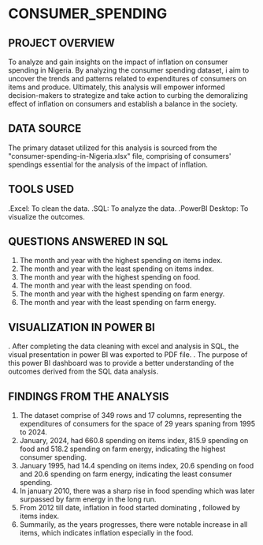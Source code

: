 # CONSUMER_SPENDING
## PROJECT OVERVIEW
To analyze and gain insights on the impact of inflation on consumer spending in Nigeria. By analyzing the consumer spending dataset, i aim to uncover the trends and patterns related to expenditures of consumers on items and produce. Ultimately, this analysis will empower informed decision-makers to strategize and take action to curbing the demoralizing effect of inflation on consumers and establish a balance in the society. 
## DATA SOURCE
The primary dataset utilized for this analysis is sourced from the "consumer-spending-in-Nigeria.xlsx" file, comprising of consumers' spendings essential for the analysis of the impact of inflation.
## TOOLS USED
.Excel: To clean the data.
.SQL: To analyze the data.
.PowerBI Desktop: To visualize the outcomes.
## QUESTIONS ANSWERED IN SQL
1. The month and year with the highest spending on items index.
2. The month and year with the least spending on items index.
3. The month and year with the highest spending on food.
4. The month and year with the least spending on food.
5. The month and year with the highest spending on farm energy.
6. The month and year with the least spending on farm energy.
## VISUALIZATION IN POWER BI
. After completing the data cleaning with excel and analysis in SQL, the visual presentation in power BI was exported to PDF file.
. The purpose of this power BI dashboard was to provide a better understanding of the outcomes derived from the SQL data analysis.
## FINDINGS FROM THE ANALYSIS
1. The dataset comprise of 349 rows and 17 columns, representing the expenditures of consumers for the space of 29 years spaning from 1995 to 2024.
2. January, 2024, had 660.8 spending on items index, 815.9 spending on food and 518.2 spending on farm energy, indicating the highest consumer spending.
3. January 1995, had 14.4 spending on items index, 20.6 spending on food and 20.6 spending on farm energy, indicating the least consumer spending.
4. In january 2010, there was a sharp rise in food spending which was later surpassed by farm energy in the long run.
5. From 2012 till date, inflation in food started dominating , followed by items index.
6. Summarily, as the years progresses, there were notable increase in all items, which indicates inflation especially in the food.
